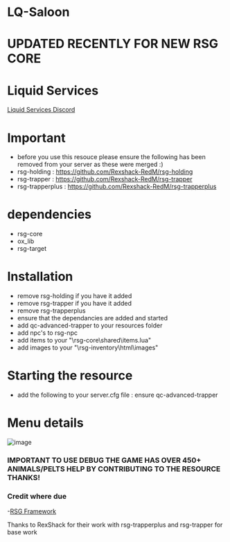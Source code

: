 # LQ-Saloon




# UPDATED RECENTLY FOR NEW RSG CORE

# Liquid Services
[Liquid Services  Discord](https://discord.gg/dJ3PUTXU8F)

# Important
- before you use this resouce please ensure the following has been removed from your server as these were merged :)
- rsg-holding : https://github.com/Rexshack-RedM/rsg-holding
- rsg-trapper : https://github.com/Rexshack-RedM/rsg-trapper
- rsg-trapperplus : https://github.com/Rexshack-RedM/rsg-trapperplus

# dependencies
- rsg-core 
- ox_lib 
- rsg-target 

# Installation
- remove rsg-holding if you have it added
- remove rsg-trapper if you have it added
- remove rsg-trapperplus
- ensure that the dependancies are added and started
- add qc-advanced-trapper to your resources folder
- add npc's to rsg-npc
- add items to your "\rsg-core\shared\items.lua"
- add images to your "\rsg-inventory\html\images"

# Starting the resource
- add the following to your server.cfg file : ensure qc-advanced-trapper

# Menu details

![image](https://github.com/user-attachments/assets/9a34d884-ad2c-42df-85bc-f25a63d36d54)

### IMPORTANT TO USE DEBUG THE GAME HAS OVER 450+ ANIMALS/PELTS HELP BY CONTRIBUTING TO THE RESOURCE THANKS!

### Credit where due
-[RSG Framework](https://github.com/Rexshack-RedM)

Thanks to RexShack for their work with rsg-trapperplus and rsg-trapper for base work

